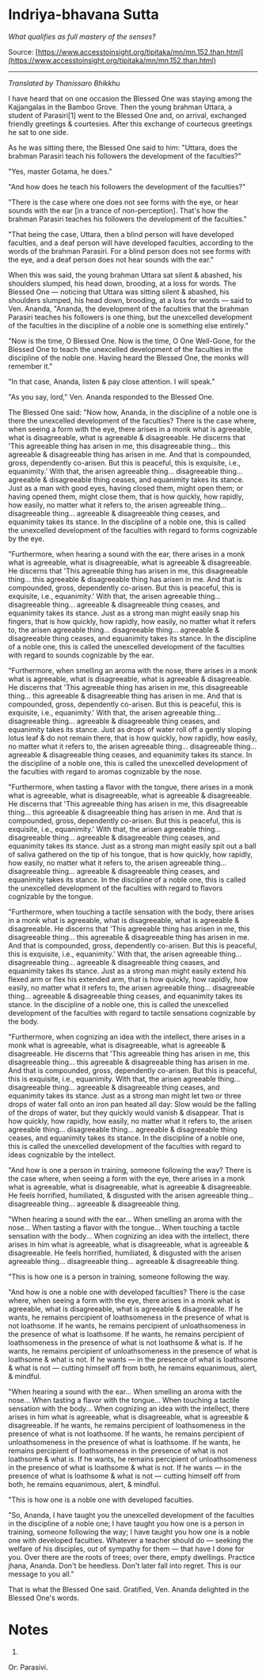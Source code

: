 # Indriya-bhavana Sutta

*What qualifies as full mastery of the senses?*

Source: [https://www.accesstoinsight.org/tipitaka/mn/mn.152.than.html](https://www.accesstoinsight.org/tipitaka/mn/mn.152.than.html)

---

*Translated by Thanissaro Bhikkhu*

I have heard that on one occasion the Blessed One was staying among the Kajjangalas in the Bamboo Grove. Then the young brahman Uttara, a student of Parasiri[1] went to the Blessed One and, on arrival, exchanged friendly greetings & courtesies. After this exchange of courteous greetings he sat to one side.

As he was sitting there, the Blessed One said to him: "Uttara, does the brahman Parasiri teach his followers the development of the faculties?"

"Yes, master Gotama, he does."

"And how does he teach his followers the development of the faculties?"

"There is the case where one does not see forms with the eye, or hear sounds with the ear [in a trance of non-perception]. That's how the brahman Parasiri teaches his followers the development of the faculties."

"That being the case, Uttara, then a blind person will have developed faculties, and a deaf person will have developed faculties, according to the words of the brahman Parasiri. For a blind person does not see forms with the eye, and a deaf person does not hear sounds with the ear."

When this was said, the young brahman Uttara sat silent & abashed, his shoulders slumped, his head down, brooding, at a loss for words. The Blessed One — noticing that Uttara was sitting silent & abashed, his shoulders slumped, his head down, brooding, at a loss for words — said to Ven. Ananda, "Ananda, the development of the faculties that the brahman Parasiri teaches his followers is one thing, but the unexcelled development of the faculties in the discipline of a noble one is something else entirely."

"Now is the time, O Blessed One. Now is the time, O One Well-Gone, for the Blessed One to teach the unexcelled development of the faculties in the discipline of the noble one. Having heard the Blessed One, the monks will remember it."

"In that case, Ananda, listen & pay close attention. I will speak."

"As you say, lord," Ven. Ananda responded to the Blessed One.

The Blessed One said: "Now how, Ananda, in the discipline of a noble one is there the unexcelled development of the faculties? There is the case where, when seeing a form with the eye, there arises in a monk what is agreeable, what is disagreeable, what is agreeable & disagreeable. He discerns that 'This agreeable thing has arisen in me, this disagreeable thing... this agreeable & disagreeable thing has arisen in me. And that is compounded, gross, dependently co-arisen. But this is peaceful, this is exquisite, i.e., equanimity.' With that, the arisen agreeable thing... disagreeable thing... agreeable & disagreeable thing ceases, and equanimity takes its stance. Just as a man with good eyes, having closed them, might open them; or having opened them, might close them, that is how quickly, how rapidly, how easily, no matter what it refers to, the arisen agreeable thing... disagreeable thing... agreeable & disagreeable thing ceases, and equanimity takes its stance. In the discipline of a noble one, this is called the unexcelled development of the faculties with regard to forms cognizable by the eye.

"Furthermore, when hearing a sound with the ear, there arises in a monk what is agreeable, what is disagreeable, what is agreeable & disagreeable. He discerns that 'This agreeable thing has arisen in me, this disagreeable thing... this agreeable & disagreeable thing has arisen in me. And that is compounded, gross, dependently co-arisen. But this is peaceful, this is exquisite, i.e., equanimity.' With that, the arisen agreeable thing... disagreeable thing... agreeable & disagreeable thing ceases, and equanimity takes its stance. Just as a strong man might easily snap his fingers, that is how quickly, how rapidly, how easily, no matter what it refers to, the arisen agreeable thing... disagreeable thing... agreeable & disagreeable thing ceases, and equanimity takes its stance. In the discipline of a noble one, this is called the unexcelled development of the faculties with regard to sounds cognizable by the ear.

"Furthermore, when smelling an aroma with the nose, there arises in a monk what is agreeable, what is disagreeable, what is agreeable & disagreeable. He discerns that 'This agreeable thing has arisen in me, this disagreeable thing... this agreeable & disagreeable thing has arisen in me. And that is compounded, gross, dependently co-arisen. But this is peaceful, this is exquisite, i.e., equanimity.' With that, the arisen agreeable thing... disagreeable thing... agreeable & disagreeable thing ceases, and equanimity takes its stance. Just as drops of water roll off a gently sloping lotus leaf & do not remain there, that is how quickly, how rapidly, how easily, no matter what it refers to, the arisen agreeable thing... disagreeable thing... agreeable & disagreeable thing ceases, and equanimity takes its stance. In the discipline of a noble one, this is called the unexcelled development of the faculties with regard to aromas cognizable by the nose.

"Furthermore, when tasting a flavor with the tongue, there arises in a monk what is agreeable, what is disagreeable, what is agreeable & disagreeable. He discerns that 'This agreeable thing has arisen in me, this disagreeable thing... this agreeable & disagreeable thing has arisen in me. And that is compounded, gross, dependently co-arisen. But this is peaceful, this is exquisite, i.e., equanimity.' With that, the arisen agreeable thing... disagreeable thing... agreeable & disagreeable thing ceases, and equanimity takes its stance. Just as a strong man might easily spit out a ball of saliva gathered on the tip of his tongue, that is how quickly, how rapidly, how easily, no matter what it refers to, the arisen agreeable thing... disagreeable thing... agreeable & disagreeable thing ceases, and equanimity takes its stance. In the discipline of a noble one, this is called the unexcelled development of the faculties with regard to flavors cognizable by the tongue.

"Furthermore, when touching a tactile sensation with the body, there arises in a monk what is agreeable, what is disagreeable, what is agreeable & disagreeable. He discerns that 'This agreeable thing has arisen in me, this disagreeable thing... this agreeable & disagreeable thing has arisen in me. And that is compounded, gross, dependently co-arisen. But this is peaceful, this is exquisite, i.e., equanimity.' With that, the arisen agreeable thing... disagreeable thing... agreeable & disagreeable thing ceases, and equanimity takes its stance. Just as a strong man might easily extend his flexed arm or flex his extended arm, that is how quickly, how rapidly, how easily, no matter what it refers to, the arisen agreeable thing... disagreeable thing... agreeable & disagreeable thing ceases, and equanimity takes its stance. In the discipline of a noble one, this is called the unexcelled development of the faculties with regard to tactile sensations cognizable by the body.

"Furthermore, when cognizing an idea with the intellect, there arises in a monk what is agreeable, what is disagreeable, what is agreeable & disagreeable. He discerns that 'This agreeable thing has arisen in me, this disagreeable thing... this agreeable & disagreeable thing has arisen in me. And that is compounded, gross, dependently co-arisen. But this is peaceful, this is exquisite, i.e., equanimity. With that, the arisen agreeable thing... disagreeable thing... agreeable & disagreeable thing ceases, and equanimity takes its stance. Just as a strong man might let two or three drops of water fall onto an iron pan heated all day: Slow would be the falling of the drops of water, but they quickly would vanish & disappear. That is how quickly, how rapidly, how easily, no matter what it refers to, the arisen agreeable thing... disagreeable thing... agreeable & disagreeable thing ceases, and equanimity takes its stance. In the discipline of a noble one, this is called the unexcelled development of the faculties with regard to ideas cognizable by the intellect.

"And how is one a person in training, someone following the way? There is the case where, when seeing a form with the eye, there arises in a monk what is agreeable, what is disagreeable, what is agreeable & disagreeable. He feels horrified, humiliated, & disgusted with the arisen agreeable thing... disagreeable thing... agreeable & disagreeable thing.

"When hearing a sound with the ear... When smelling an aroma with the nose... When tasting a flavor with the tongue... When touching a tactile sensation with the body... When cognizing an idea with the intellect, there arises in him what is agreeable, what is disagreeable, what is agreeable & disagreeable. He feels horrified, humiliated, & disgusted with the arisen agreeable thing... disagreeable thing... agreeable & disagreeable thing.

"This is how one is a person in training, someone following the way.

"And how is one a noble one with developed faculties? There is the case where, when seeing a form with the eye, there arises in a monk what is agreeable, what is disagreeable, what is agreeable & disagreeable. If he wants, he remains percipient of loathsomeness in the presence of what is not loathsome. If he wants, he remains percipient of unloathsomeness in the presence of what is loathsome. If he wants, he remains percipient of loathsomeness in the presence of what is not loathsome & what is. If he wants, he remains percipient of unloathsomeness in the presence of what is loathsome & what is not. If he wants — in the presence of what is loathsome & what is not — cutting himself off from both, he remains equanimous, alert, & mindful.

"When hearing a sound with the ear... When smelling an aroma with the nose... When tasting a flavor with the tongue... When touching a tactile sensation with the body... When cognizing an idea with the intellect, there arises in him what is agreeable, what is disagreeable, what is agreeable & disagreeable. If he wants, he remains percipient of loathsomeness in the presence of what is not loathsome. If he wants, he remains percipient of unloathsomeness in the presence of what is loathsome. If he wants, he remains percipient of loathsomeness in the presence of what is not loathsome & what is. If he wants, he remains percipient of unloathsomeness in the presence of what is loathsome & what is not. If he wants — in the presence of what is loathsome & what is not — cutting himself off from both, he remains equanimous, alert, & mindful.

"This is how one is a noble one with developed faculties.

"So, Ananda, I have taught you the unexcelled development of the faculties in the discipline of a noble one; I have taught you how one is a person in training, someone following the way; I have taught you how one is a noble one with developed faculties. Whatever a teacher should do — seeking the welfare of his disciples, out of sympathy for them — that have I done for you. Over there are the roots of trees; over there, empty dwellings. Practice jhana, Ananda. Don't be heedless. Don't later fall into regret. This is our message to you all."

That is what the Blessed One said. Gratified, Ven. Ananda delighted in the Blessed One's words.

# Notes


1.
Or: Parasivi.
